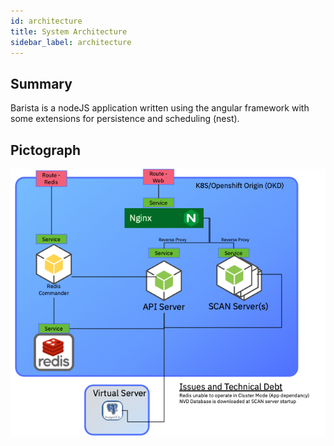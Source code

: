 ```yaml
---
id: architecture
title: System Architecture
sidebar_label: architecture
---
```


## Summary
Barista is a nodeJS application written using the angular framework with some extensions for persistence and scheduling (nest).


## Pictograph
![Infrastructure](https://github.com/Optum/barista/raw/master/doc/images/Barista-Infrastructure-small.png)
